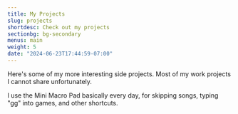 ```yaml
---
title: My Projects
slug: projects
shortdesc: Check out my projects
sectionbg: bg-secondary
menus: main
weight: 5
date: "2024-06-23T17:44:59-07:00"
---
```

Here's some of my more interesting side projects. Most of my work projects I cannot share unfortunately.

I use the Mini Macro Pad basically every day, for skipping songs, typing "gg" into games, and other shortcuts. 


<!--more-->
